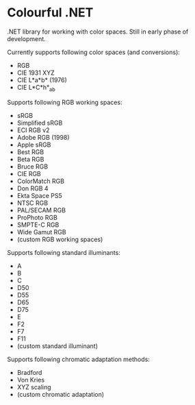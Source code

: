Colourful .NET
==============

.NET library for working with color spaces. Still in early phase of development.

Currently supports following color spaces (and conversions):

* RGB
* CIE 1931 XYZ 
* CIE L\*a\*b\* (1976)
* CIE L\*C\*h°<sub>ab</sub>


Supports following RGB working spaces:

  * sRGB
  * Simplified sRGB
  * ECI RGB v2
  * Adobe RGB (1998)
  * Apple sRGB
  * Best RGB
  * Beta RGB
  * Bruce RGB
  * CIE RGB
  * ColorMatch RGB
  * Don RGB 4
  * Ekta Space PS5
  * NTSC RGB
  * PAL/SECAM RGB
  * ProPhoto RGB
  * SMPTE-C RGB
  * Wide Gamut RGB
  * (custom RGB working spaces)

Supports following standard illuminants:

* A
* B
* C
* D50
* D55
* D65
* D75
* E
* F2
* F7
* F11
* (custom standard illuminant)

Supports following chromatic adaptation methods:

* Bradford
* Von Kries
* XYZ scaling
* (custom chromatic adaptation)
